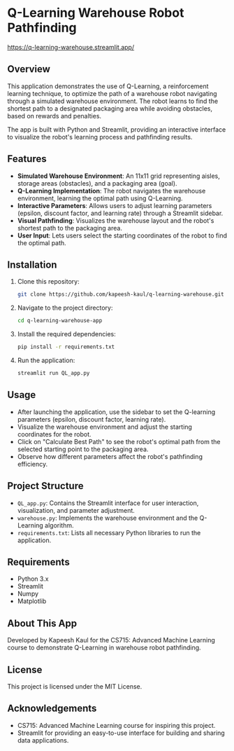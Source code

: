 # Q-Learning Warehouse Robot Pathfinding

https://q-learning-warehouse.streamlit.app/

## Overview

This application demonstrates the use of Q-Learning, a reinforcement learning technique, to optimize the path of a warehouse robot navigating through a simulated warehouse environment. The robot learns to find the shortest path to a designated packaging area while avoiding obstacles, based on rewards and penalties.

The app is built with Python and Streamlit, providing an interactive interface to visualize the robot's learning process and pathfinding results.



## Features

- **Simulated Warehouse Environment**: An 11x11 grid representing aisles, storage areas (obstacles), and a packaging area (goal).
- **Q-Learning Implementation**: The robot navigates the warehouse environment, learning the optimal path using Q-Learning.
- **Interactive Parameters**: Allows users to adjust learning parameters (epsilon, discount factor, and learning rate) through a Streamlit sidebar.
- **Visual Pathfinding**: Visualizes the warehouse layout and the robot's shortest path to the packaging area.
- **User Input**: Lets users select the starting coordinates of the robot to find the optimal path.

## Installation

1. Clone this repository:
    ```bash
    git clone https://github.com/kapeesh-kaul/q-learning-warehouse.git
    ```
2. Navigate to the project directory:
    ```bash
    cd q-learning-warehouse-app
    ```
3. Install the required dependencies:
    ```bash
    pip install -r requirements.txt
    ```
4. Run the application:
    ```bash
    streamlit run QL_app.py
    ```

## Usage

- After launching the application, use the sidebar to set the Q-learning parameters (epsilon, discount factor, learning rate).
- Visualize the warehouse environment and adjust the starting coordinates for the robot.
- Click on "Calculate Best Path" to see the robot's optimal path from the selected starting point to the packaging area.
- Observe how different parameters affect the robot's pathfinding efficiency.

## Project Structure

- `QL_app.py`: Contains the Streamlit interface for user interaction, visualization, and parameter adjustment.
- `warehouse.py`: Implements the warehouse environment and the Q-Learning algorithm.
- `requirements.txt`: Lists all necessary Python libraries to run the application.

## Requirements

- Python 3.x
- Streamlit
- Numpy
- Matplotlib

## About This App

Developed by Kapeesh Kaul for the CS715: Advanced Machine Learning course to demonstrate Q-Learning in warehouse robot pathfinding.

## License

This project is licensed under the MIT License.

## Acknowledgements

- CS715: Advanced Machine Learning course for inspiring this project.
- Streamlit for providing an easy-to-use interface for building and sharing data applications.
